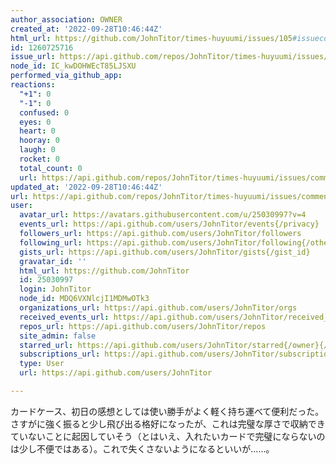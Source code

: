 ```yaml
---
author_association: OWNER
created_at: '2022-09-28T10:46:44Z'
html_url: https://github.com/JohnTitor/times-huyuumi/issues/105#issuecomment-1260725716
id: 1260725716
issue_url: https://api.github.com/repos/JohnTitor/times-huyuumi/issues/105
node_id: IC_kwDOHWEcT85LJSXU
performed_via_github_app: 
reactions:
  "+1": 0
  "-1": 0
  confused: 0
  eyes: 0
  heart: 0
  hooray: 0
  laugh: 0
  rocket: 0
  total_count: 0
  url: https://api.github.com/repos/JohnTitor/times-huyuumi/issues/comments/1260725716/reactions
updated_at: '2022-09-28T10:46:44Z'
url: https://api.github.com/repos/JohnTitor/times-huyuumi/issues/comments/1260725716
user:
  avatar_url: https://avatars.githubusercontent.com/u/25030997?v=4
  events_url: https://api.github.com/users/JohnTitor/events{/privacy}
  followers_url: https://api.github.com/users/JohnTitor/followers
  following_url: https://api.github.com/users/JohnTitor/following{/other_user}
  gists_url: https://api.github.com/users/JohnTitor/gists{/gist_id}
  gravatar_id: ''
  html_url: https://github.com/JohnTitor
  id: 25030997
  login: JohnTitor
  node_id: MDQ6VXNlcjI1MDMwOTk3
  organizations_url: https://api.github.com/users/JohnTitor/orgs
  received_events_url: https://api.github.com/users/JohnTitor/received_events
  repos_url: https://api.github.com/users/JohnTitor/repos
  site_admin: false
  starred_url: https://api.github.com/users/JohnTitor/starred{/owner}{/repo}
  subscriptions_url: https://api.github.com/users/JohnTitor/subscriptions
  type: User
  url: https://api.github.com/users/JohnTitor

---
```

カードケース、初日の感想としては使い勝手がよく軽く持ち運べて便利だった。さすがに強く振ると少し飛び出る格好になったが、これは完璧な厚さで収納できていないことに起因していそう（とはいえ、入れたいカードで完璧にならないのは少し不便ではある）。これで失くさないようになるといいが……。